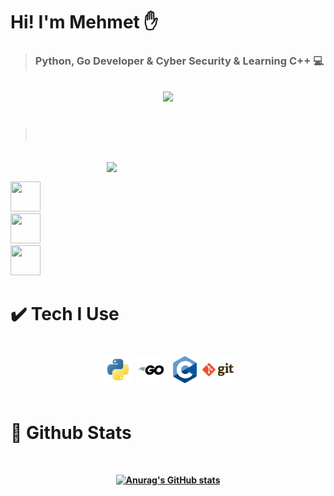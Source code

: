 # Hi! I'm Mehmet :hand:
> ### Python, Go Developer & Cyber Security & Learning C++ :computer: 
<br />

<center>

<img src="https://media1.giphy.com/media/qgQUggAC3Pfv687qPC/200.gif" width=300px>

</center>
<br />

>### <center> <font color="white">Connect with me!</font></center> 

<br />

<img src="https://giffiles.alphacoders.com/211/211099.gif" width=350 align="right">

<br/>


[<img height="48" width="48" src="https://unpkg.com/simple-icons@v7/icons/instagram.svg"/>][instagram]
<b><br />
[<img height="48" width="48" src="https://unpkg.com/simple-icons@v7/icons/linkedin.svg"/>][linkedin]
<b><br />
[<img height="48" width="48" src="https://unpkg.com/simple-icons@v7/icons/twitter.svg" />][twitter]



[instagram]: https://www.instagram.com/mehmetsolakk0/?hl=tr
[linkedin]: https://www.linkedin.com/in/mehmet-solak-250216224/
[twitter]: https://twitter.com/LeclercVekili0


# :heavy_check_mark: Tech I Use

<br />

<center>

<img src="https://raw.githubusercontent.com/github/explore/80688e429a7d4ef2fca1e82350fe8e3517d3494d/topics/python/python.png" width=50 />
<img src="https://raw.githubusercontent.com/github/explore/80688e429a7d4ef2fca1e82350fe8e3517d3494d/topics/go/go.png" width=50>
<img src="https://raw.githubusercontent.com/github/explore/f3e22f0dca2be955676bc70d6214b95b13354ee8/topics/c/c.png" width=50 />
<img src="https://raw.githubusercontent.com/github/explore/80688e429a7d4ef2fca1e82350fe8e3517d3494d/topics/git/git.png" width=50>
</center>

<br />


# :signal_strength: Github Stats

<center>

<br />

[![Anurag's GitHub stats](https://github-readme-stats.vercel.app/api?username=knetic0)](https://github.com/anuraghazra/github-readme-stats)

</center>


<!---
knetic0/knetic0 is a ✨ special ✨ repository because its `README.md` (this file) appears on your GitHub profile.
You can click the Preview link to take a look at your changes.
--->

